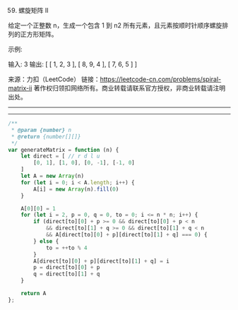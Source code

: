 
59. 螺旋矩阵 II

给定一个正整数 n，生成一个包含 1 到 n2 所有元素，且元素按顺时针顺序螺旋排列的正方形矩阵。

示例:

输入: 3
输出:
[
 [ 1, 2, 3 ],
 [ 8, 9, 4 ],
 [ 7, 6, 5 ]
]

来源：力扣（LeetCode）
链接：https://leetcode-cn.com/problems/spiral-matrix-ii
著作权归领扣网络所有。商业转载请联系官方授权，非商业转载请注明出处。


----



----


```javascript
/**
 * @param {number} n
 * @return {number[][]}
 */
var generateMatrix = function (n) {
    let direct = [ // r d l u
        [0, 1], [1, 0], [0, -1], [-1, 0]
    ]
    let A = new Array(n)
    for (let i = 0; i < A.length; i++) {
        A[i] = new Array(n).fill(0)
    }

    A[0][0] = 1
    for (let i = 2, p = 0, q = 0, to = 0; i <= n * n; i++) {
        if (direct[to][0] + p >= 0 && direct[to][0] + p < n
            && direct[to][1] + q >= 0 && direct[to][1] + q < n
            && A[direct[to][0] + p][direct[to][1] + q] === 0) {
        } else {
            to = ++to % 4
        }
        A[direct[to][0] + p][direct[to][1] + q] = i
        p = direct[to][0] + p
        q = direct[to][1] + q
    }

    return A
};
```
